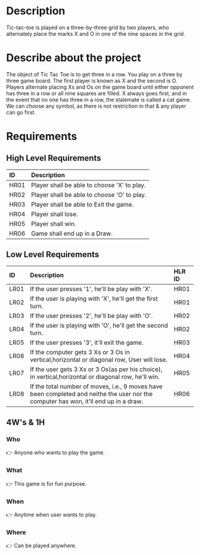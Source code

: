 # Description
Tic-tac-toe is played on a three-by-three grid by two players, who alternately place the marks X and O in one of the nine spaces in the grid.

# Describe about the project
The object of Tic Tac Toe is to get three in a row. You play on a three by three game board. The first player is known as X and the second is O. Players alternate placing Xs and Os on the game board until either opponent has three in a row or all nine squares are filled. X always goes first, and in the event that no one has three in a row, the stalemate is called a cat game. We can choose any symbol, as there is not restriction in that & any player can go first.

# Requirements
## High Level Requirements</br>

|ID|Description|
|:---|:---|
|HR01|Player shall be able to choose 'X' to play.|
|HR02|Player shall be able to choose 'O' to play.|
|HR03|Player shall be able to Exit the game.|
|HR04|Player shall lose.|
|HR05|Player shall win.|
|HR06|Game shall end up in a Draw.|

## Low Level Requirements
|ID|Description|HLR ID|
|:---|:---|:---|
|LR01|If the user presses '1', he'll be play with 'X'.|HR01|
|LR02|If the user is playing with 'X', he'll get the first turn.|HR01|
|LR03|If the user presses '2', he'll be play with 'O'.|HR02|
|LR04|If the user is playing with 'O', he'll get the second turn.|HR02|
|LR05|If the user presses '3', it'll exit the game.|HR03|
|LR06|If the computer gets 3 Xs or 3 Os in vertical,horizontal or diagonal row, User will lose.|HR04|
|LR07|If the user gets 3 Xs or 3 Os(as per his choice), in vertical,horizontal or diagonal row, he'll win.|HR05|
|LR08|If the total number of moves, i.e., 9 moves have been completed and neithe the user nor the computer has won, it'll end up in a draw.|HR06|

## 4W's & 1H
### Who
:point_right: Anyone who wants to play the game.

### What
:point_right: This game is for fun purpose.

### When
:point_right: Anytime when user wants to play.

### Where
:point_right: Can be played anywhere.
